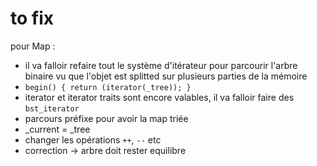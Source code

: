 # to fix
pour Map :
- il va falloir refaire tout le système d'itérateur pour parcourir l'arbre binaire vu que l'objet est splitted sur plusieurs parties de la mémoire
- `begin() { return (iterator(_tree)); }`
- iterator et iterator traits sont encore valables, il va falloir faire des `bst_iterator`
- parcours préfixe pour avoir la map triée
- _current = _tree
- changer les opérations `++`, `--` etc
- correction -> arbre doit rester equilibre
